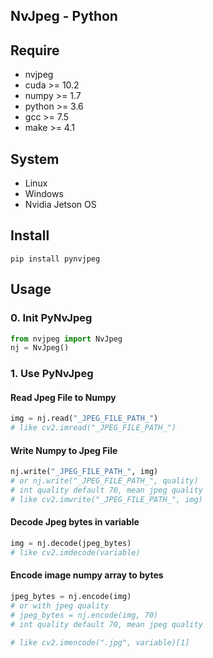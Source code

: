 NvJpeg - Python
---------------------------

## Require
* nvjpeg
* cuda >= 10.2
* numpy >= 1.7
* python >= 3.6
* gcc >= 7.5
* make >= 4.1

## System
* Linux
* Windows
* Nvidia Jetson OS

## Install
```shell
pip install pynvjpeg
```

## Usage

### 0. Init PyNvJpeg
```python
from nvjpeg import NvJpeg
nj = NvJpeg()
```

### 1. Use PyNvJpeg

#### Read Jpeg File to Numpy
```python
img = nj.read("_JPEG_FILE_PATH_")
# like cv2.imread("_JPEG_FILE_PATH_")
```

#### Write Numpy to Jpeg File
```python
nj.write("_JPEG_FILE_PATH_", img)
# or nj.write("_JPEG_FILE_PATH_", quality)
# int quality default 70, mean jpeg quality
# like cv2.imwrite("_JPEG_FILE_PATH_", img)
```

#### Decode Jpeg bytes in variable
```python
img = nj.decode(jpeg_bytes)
# like cv2.imdecode(variable)
```

#### Encode image numpy array to bytes
```python
jpeg_bytes = nj.encode(img)
# or with jpeg quality
# jpeg_bytes = nj.encode(img, 70)
# int quality default 70, mean jpeg quality

# like cv2.imencode(".jpg", variable)[1]
```
